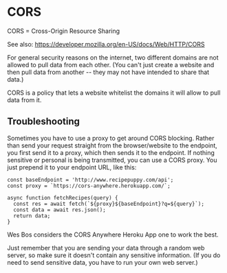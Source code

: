 # CORS

CORS = Cross-Origin Resource Sharing

See also: https://developer.mozilla.org/en-US/docs/Web/HTTP/CORS

For general security reasons on the internet, two different domains are not allowed to pull data from each other.  (You can't just create a website and then pull data from another -- they may not have intended to share that data.)

CORS is a policy that lets a website whitelist the domains it will allow to pull data from it.


## Troubleshooting

Sometimes you have to use a proxy to get around CORS blocking.  Rather than send your request straight from the browser/website to the endpoint, you first send it to a proxy, which then sends it to the endpoint.  If nothing sensitive or personal is being transmitted, you can use a CORS proxy.  You just prepend it to your endpoint URL, like this:

```
const baseEndpoint = 'http://www.recipepuppy.com/api';
const proxy = `https://cors-anywhere.herokuapp.com/`;

async function fetchRecipes(query) {
  const res = await fetch(`${proxy}${baseEndpoint}?q=${query}`);
  const data = await res.json();
  return data;
}
```

Wes Bos considers the CORS Anywhere Heroku App one to work the best.

Just remember that you are sending your data through a random web server, so make sure it doesn't contain any sensitive information.  (If you do need to send sensitive data, you have to run your own web server.)